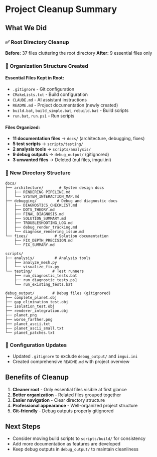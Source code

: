 # Project Cleanup Summary

## What We Did

### ✅ Root Directory Cleanup
**Before:** 37 files cluttering the root directory
**After:** 9 essential files only

### 📁 Organization Structure Created

#### Essential Files Kept in Root:
- `.gitignore` - Git configuration
- `CMakeLists.txt` - Build configuration
- `CLAUDE.md` - AI assistant instructions  
- `README.md` - Project documentation (newly created)
- `build.bat`, `build_simple.bat`, `rebuild.bat` - Build scripts
- `run.bat`, `run.ps1` - Run scripts

#### Files Organized:
- **11 documentation files** → `docs/` (architecture, debugging, fixes)
- **5 test scripts** → `scripts/testing/`
- **2 analysis tools** → `scripts/analysis/`
- **9 debug outputs** → `debug_output/` (gitignored)
- **3 unwanted files** → Deleted (nul files, imgui.ini)

### 📂 New Directory Structure
```
docs/
├── architecture/       # System design docs
│   ├── RENDERING_PIPELINE.md
│   └── SYSTEM_INTERACTION_MAP.md
├── debugging/         # Debug and diagnostic docs
│   ├── DIAGNOSTICS_CHECKLIST.md
│   ├── DOTS_THEORY.md
│   ├── FINAL_DIAGNOSIS.md
│   ├── SOLUTION_SUMMARY.md
│   ├── TROUBLESHOOTING_LOG.md
│   ├── debug_render_tracking.md
│   └── diagnose_rendering_issue.md
└── fixes/            # Solution documentation
    ├── FIX_DEPTH_PRECISION.md
    └── FIX_SUMMARY.md

scripts/
├── analysis/         # Analysis tools
│   ├── analyze_mesh.py
│   └── visualize_fix.py
└── testing/         # Test runners
    ├── run_diagnostic_tests.bat
    ├── run_diagnostic_tests.ps1
    └── run_existing_tests.bat

debug_output/        # Debug files (gitignored)
├── complete_planet.obj
├── gap_elimination_test.obj
├── isolation_test.obj
├── renderer_integration.obj
├── planet.png
├── worse_farther.png
├── planet_ascii.txt
├── planet_ascii_small.txt
└── planet_patches.txt
```

### 🔧 Configuration Updates
- Updated `.gitignore` to exclude `debug_output/` and `imgui.ini`
- Created comprehensive `README.md` with project overview

## Benefits of Cleanup

1. **Cleaner root** - Only essential files visible at first glance
2. **Better organization** - Related files grouped together
3. **Easier navigation** - Clear directory structure
4. **Professional appearance** - Well-organized project structure
5. **Git-friendly** - Debug outputs properly gitignored

## Next Steps

- Consider moving build scripts to `scripts/build/` for consistency
- Add more documentation as features are developed
- Keep debug outputs in `debug_output/` to maintain cleanliness